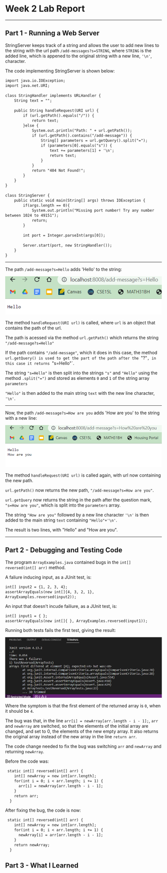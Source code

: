 # Week 2 Lab Report
***

## Part 1 - Running a Web Server
StringServer keeps track of a string and allows the user to add new lines to the string with the url path `/add-messages?s=STRING`, where `STRING` is the added line, which is appened to the original string with a new line, `'\n'`, character.

The code implementing StringServer is shown below:
```
import java.io.IOException;
import java.net.URI;

class StringHandler implements URLHandler {
    String text = "";

    public String handleRequest(URI url) {
        if (url.getPath().equals("/")) {
            return text;
        }else {
            System.out.println("Path: " + url.getPath());
            if (url.getPath().contains("/add-message")) {
                String[] parameters = url.getQuery().split("=");
                if (parameters[0].equals("s")) {
                    text += parameters[1] + '\n';
                    return text;
                }
            }
            return "404 Not Found!";
        }
    }
}

class StringServer {
    public static void main(String[] args) throws IOException {
        if(args.length == 0){
            System.out.println("Missing port number! Try any number between 1024 to 49151");
            return;
        }

        int port = Integer.parseInt(args[0]);

        Server.start(port, new StringHandler());
    }
}
```

***

The path `/add-message?s=Hello` adds 'Hello' to the string:


![Hello Image](https://raw.githubusercontent.com/LukeHenry04/cse15l-lab-reports/main/Hello.png)

The method `handleRequest(URI url)` is called, where `url` is an object that contains the path of the url.

The path is acessed via the method `url.getPath()` which returns the string `"/add-message?s=Hello"`

If the path contains `"/add-message"`, which it does in this case, the method `url.getQuery() is used to get the part of the path after the `"?"`, in this case it returns `"s=Hello"`.

The string `"s=Hello"` is then split into the strings `"s"` and `"Hello"` using the method `.split("=")` and stored as elements `0` and `1` of the string array `parameters`

`"Hello"` is then added to the main string `text` with the new line character, `'\n'`. 

***

Now, the path `/add-message?s=How are you` adds 'How are you' to the string with a new line:


![How Are You Image](https://raw.githubusercontent.com/LukeHenry04/cse15l-lab-reports/main/HowAreYou.png)

The method `handleRequest(URI url)` is called again, with url now containing the new path.

`url.getPath()` now returns the new path, `"/add-message?s=How are you"`.

`url.getQuery` now returns the string in the path after the question mark, `"s=How are you"`, which is split into the `parameters` array.

The string `"How are you"` followed by a new line character `'\n'` is then added to the main string `text` containing `"Hello"+'\n'`.

The result is two lines, with "Hello" and "How are you".

***

## Part 2 - Debugging and Testing Code

The program `ArrayExamples.java` contained bugs in the `int[] reversed(int[] arr)` method.

A faliure inducing input, as a JUnit test, is:

```
int[] input2 = {1, 2, 3, 4};
assertArrayEquals(new int[]{4, 3, 2, 1}, ArrayExamples.reversed(input2));
```

An input that doesn't incude failiure, as a JUnit test, is:

```
int[] input1 = { };
assertArrayEquals(new int[]{ }, ArrayExamples.reversed(input1));
```

Running both tests fails the first test, giving the result:

![ScreenshotTerminal](https://raw.githubusercontent.com/LukeHenry04/cse15l-lab-reports/main/TerminarError.png)

Where the symptom is that the first element of the returned array is `0`, when it should be `4`.

The bug was that, in the line `arr[i] = newArray[arr.length - i - 1];`, `arr` and `newArray` are switched, so that the elements of the initial array are changed, and set to 0, the elements of the new empty array. It also returns the original array instead of the new array in the line `return arr`. 

The code change needed to fix the bug was switching `arr` and `newArray` and returning `newArray`.

Before the code was:
```
 static int[] reversed(int[] arr) {
    int[] newArray = new int[arr.length];
    for(int i = 0; i < arr.length; i += 1) {
      arr[i] = newArray[arr.length - i - 1];
    }
    return arr;
  }
```
After fixing the bug, the code is now:
```
 static int[] reversed(int[] arr) {
    int[] newArray = new int[arr.length];
    for(int i = 0; i < arr.length; i += 1) {
      newArray[i] = arr[arr.length - i - 1];
    }
    return newArray;
  }
```






## Part 3 - What I Learned
